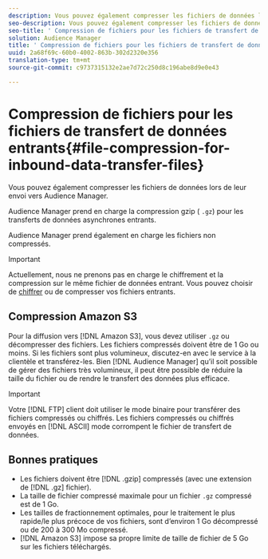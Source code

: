 ```yaml
---
description: Vous pouvez également compresser les fichiers de données lors de leur envoi vers Audience Manager.
seo-description: Vous pouvez également compresser les fichiers de données lors de leur envoi vers Audience Manager.
seo-title: ' Compression de fichiers pour les fichiers de transfert de données entrants'
solution: Audience Manager
title: ' Compression de fichiers pour les fichiers de transfert de données entrants'
uuid: 2a68f69c-60b0-4002-863b-302d2320e356
translation-type: tm+mt
source-git-commit: c9737315132e2ae7d72c250d8c196abe8d9e0e43

---
```



#  Compression de fichiers pour les fichiers de transfert de données entrants{#file-compression-for-inbound-data-transfer-files}

Vous pouvez également compresser les fichiers de données lors de leur envoi vers Audience Manager.

<!-- inbound-file-compression.xml -->

Audience Manager prend en charge la compression gzip ( `.gz`) pour les transferts de données asynchrones entrants.

Audience Manager prend également en charge les fichiers non compressés.

>[!IMPORTANT]
>
>Actuellement, nous ne prenons pas en charge le chiffrement et la compression sur le même fichier de données entrant. Vous pouvez choisir de [chiffrer](../../../integration/sending-audience-data/batch-data-transfer-explained/inbound-file-encryption.md) ou de compresser vos fichiers entrants.

## Compression Amazon S3

Pour la diffusion vers [!DNL Amazon S3], vous devez utiliser `.gz` ou décompresser des fichiers. Les fichiers compressés doivent être de 1 Go ou moins. Si les fichiers sont plus volumineux, discutez-en avec le service à la clientèle et transférez-les. Bien [!DNL Audience Manager] qu’il soit possible de gérer des fichiers très volumineux, il peut être possible de réduire la taille du fichier ou de rendre le transfert des données plus efficace.

>[!IMPORTANT]
>
>Votre [!DNL FTP] client doit utiliser le mode binaire pour transférer des fichiers compressés ou chiffrés. Les fichiers compressés ou chiffrés envoyés en [!DNL ASCII] mode corrompent le fichier de transfert de données.

## Bonnes pratiques

* Les fichiers doivent être [!DNL .gzip] compressés (avec une extension de [!DNL .gz] fichier).
* La taille de fichier compressé maximale pour un fichier `.gz` compressé est de 1 Go.
* Les tailles de fractionnement optimales, pour le traitement le plus rapide/le plus précoce de vos fichiers, sont d’environ 1 Go décompressé ou de 200 à 300 Mo compressé.
* [!DNL Amazon S3] impose sa propre limite de taille de fichier de 5 Go sur les fichiers téléchargés.